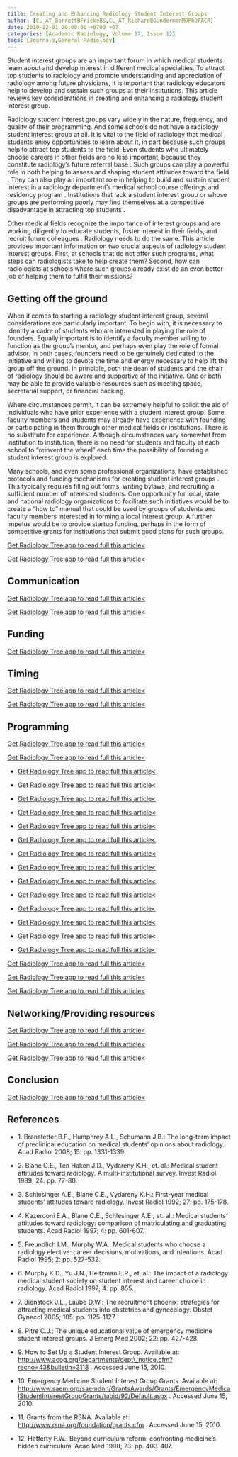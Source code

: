 ```yaml
---
title: Creating and Enhancing Radiology Student Interest Groups
author: [CL_AT_BarrettBFrickeBS,CL_AT_RichardBGundermanMDPhDFACR]
date: 2010-12-01 00:00:00 +0700 +07
categories: [Academic Radiology, Volume 17, Issue 12]
tags: [Journals,General Radiology]
---
```

Student interest groups are an important forum in which medical students learn about and develop interest in different medical specialties. To attract top students to radiology and promote understanding and appreciation of radiology among future physicians, it is important that radiology educators help to develop and sustain such groups at their institutions. This article reviews key considerations in creating and enhancing a radiology student interest group.

Radiology student interest groups vary widely in the nature, frequency, and quality of their programming. And some schools do not have a radiology student interest group at all. It is vital to the field of radiology that medical students enjoy opportunities to learn about it, in part because such groups help to attract top students to the field. Even students who ultimately choose careers in other fields are no less important, because they constitute radiology’s future referral base . Such groups can play a powerful role in both helping to assess and shaping student attitudes toward the field . They can also play an important role in helping to build and sustain student interest in a radiology department’s medical school course offerings and residency program . Institutions that lack a student interest group or whose groups are performing poorly may find themselves at a competitive disadvantage in attracting top students .

Other medical fields recognize the importance of interest groups and are working diligently to educate students, foster interest in their fields, and recruit future colleagues . Radiology needs to do the same. This article provides important information on two crucial aspects of radiology student interest groups. First, at schools that do not offer such programs, what steps can radiologists take to help create them? Second, how can radiologists at schools where such groups already exist do an even better job of helping them to fulfill their missions?

## Getting off the ground

When it comes to starting a radiology student interest group, several considerations are particularly important. To begin with, it is necessary to identify a cadre of students who are interested in playing the role of founders. Equally important is to identify a faculty member willing to function as the group’s mentor, and perhaps even play the role of formal advisor. In both cases, founders need to be genuinely dedicated to the initiative and willing to devote the time and energy necessary to help lift the group off the ground. In principle, both the dean of students and the chair of radiology should be aware and supportive of the initiative. One or both may be able to provide valuable resources such as meeting space, secretarial support, or financial backing.

Where circumstances permit, it can be extremely helpful to solicit the aid of individuals who have prior experience with a student interest group. Some faculty members and students may already have experience with founding or participating in them through other medical fields or institutions. There is no substitute for experience. Although circumstances vary somewhat from institution to institution, there is no need for students and faculty at each school to “reinvent the wheel” each time the possibility of founding a student interest group is explored.

Many schools, and even some professional organizations, have established protocols and funding mechanisms for creating student interest groups . This typically requires filling out forms, writing bylaws, and recruiting a sufficient number of interested students. One opportunity for local, state, and national radiology organizations to facilitate such initiatives would be to create a “how to” manual that could be used by groups of students and faculty members interested in forming a local interest group. A further impetus would be to provide startup funding, perhaps in the form of competitive grants for institutions that submit good plans for such groups.

[Get Radiology Tree app to read full this article<](https://clinicalpub.com/app)

[Get Radiology Tree app to read full this article<](https://clinicalpub.com/app)

## Communication

[Get Radiology Tree app to read full this article<](https://clinicalpub.com/app)

[Get Radiology Tree app to read full this article<](https://clinicalpub.com/app)

## Funding

[Get Radiology Tree app to read full this article<](https://clinicalpub.com/app)

## Timing

[Get Radiology Tree app to read full this article<](https://clinicalpub.com/app)

[Get Radiology Tree app to read full this article<](https://clinicalpub.com/app)

## Programming

[Get Radiology Tree app to read full this article<](https://clinicalpub.com/app)

[Get Radiology Tree app to read full this article<](https://clinicalpub.com/app)

- [Get Radiology Tree app to read full this article<](https://clinicalpub.com/app)

- [Get Radiology Tree app to read full this article<](https://clinicalpub.com/app)

- [Get Radiology Tree app to read full this article<](https://clinicalpub.com/app)

- [Get Radiology Tree app to read full this article<](https://clinicalpub.com/app)

- [Get Radiology Tree app to read full this article<](https://clinicalpub.com/app)

- [Get Radiology Tree app to read full this article<](https://clinicalpub.com/app)

- [Get Radiology Tree app to read full this article<](https://clinicalpub.com/app)

- [Get Radiology Tree app to read full this article<](https://clinicalpub.com/app)

- [Get Radiology Tree app to read full this article<](https://clinicalpub.com/app)

- [Get Radiology Tree app to read full this article<](https://clinicalpub.com/app)

- [Get Radiology Tree app to read full this article<](https://clinicalpub.com/app)

- [Get Radiology Tree app to read full this article<](https://clinicalpub.com/app)

- [Get Radiology Tree app to read full this article<](https://clinicalpub.com/app)

- [Get Radiology Tree app to read full this article<](https://clinicalpub.com/app)


[Get Radiology Tree app to read full this article<](https://clinicalpub.com/app)

[Get Radiology Tree app to read full this article<](https://clinicalpub.com/app)

[Get Radiology Tree app to read full this article<](https://clinicalpub.com/app)

## Networking/Providing resources

[Get Radiology Tree app to read full this article<](https://clinicalpub.com/app)

[Get Radiology Tree app to read full this article<](https://clinicalpub.com/app)

[Get Radiology Tree app to read full this article<](https://clinicalpub.com/app)

## Conclusion

[Get Radiology Tree app to read full this article<](https://clinicalpub.com/app)

## References

- 1\. Branstetter B.F., Humphrey A.L., Schumann J.B.: The long-term impact of preclinical education on medical students’ opinions about radiology. Acad Radiol 2008; 15: pp. 1331-1339.


- 2\. Blane C.E., Ten Haken J.D., Vydareny K.H., et. al.: Medical student attitudes toward radiology. A multi-institutional survey. Invest Radiol 1989; 24: pp. 77-80.


- 3\. Schlesinger A.E., Blane C.E., Vydareny K.H.: First-year medical students’ attitudes toward radiology. Invest Radiol 1992; 27: pp. 175-178.


- 4\. Kazerooni E.A., Blane C.E., Schlesinger A.E., et. al.: Medical students’ attitudes toward radiology: comparison of matriculating and graduating students. Acad Radiol 1997; 4: pp. 601-607.


- 5\. Freundlich I.M., Murphy W.A.: Medical students who choose a radiology elective: career decisions, motivations, and intentions. Acad Radiol 1995; 2: pp. 527-532.


- 6\. Murphy K.D., Yu J.N., Heitzman E.R., et. al.: The impact of a radiology medical student society on student interest and career choice in radiology. Acad Radiol 1997; 4: pp. 855.


- 7\. Bienstock J.L., Laube D.W.: The recruitment phoenix: strategies for attracting medical students into obstetrics and gynecology. Obstet Gynecol 2005; 105: pp. 1125-1127.


- 8\. Pitre C.J.: The unique educational value of emergency medicine student interest groups. J Emerg Med 2002; 22: pp. 427-428.


- 9\.  How to Set Up a Student Interest Group. Available at:  http://www.acog.org/departments/dept\_notice.cfm?recno=43&bulletin=3118  . Accessed June 15, 2010.


- 10\.  Emergency Medicine Student Interest Group Grants. Available at:  http://www.saem.org/saemdnn/GrantsAwards/Grants/EmergencyMedicalStudentInterestGroupGrants/tabid/92/Default.aspx  . Accessed June 15, 2010.


- 11\.  Grants from the RSNA. Available at:  http://www.rsna.org/foundation/grants.cfm  . Accessed June 15, 2010.


- 12\. Hafferty F.W.: Beyond curriculum reform: confronting medicine’s hidden curriculum. Acad Med 1998; 73: pp. 403-407.
